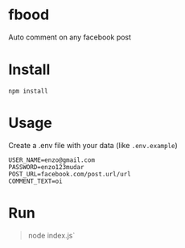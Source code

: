# fbood
Auto comment on any facebook post

# Install
`npm install`


# Usage
Create a .env file with your data (like `.env.example`)
```
USER_NAME=enzo@gmail.com
PASSWORD=enzo123mudar
POST_URL=facebook.com/post.url/url
COMMENT_TEXT=oi
```

# Run
> node index.js`

